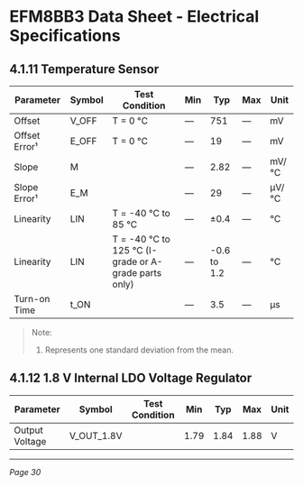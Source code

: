 # EFM8BB3 Data Sheet - Electrical Specifications

## 4.1.11 Temperature Sensor

| Parameter     | Symbol | Test Condition                          | Min  | Typ  | Max  | Unit  |
|---------------|--------|---------------------------------------|------|------|------|-------|
| Offset        | V_OFF  | T = 0 °C                             | —    | 751  | —    | mV    |
| Offset Error¹ | E_OFF  | T = 0 °C                             | —    | 19   | —    | mV    |
| Slope         | M      |                                       | —    | 2.82 | —    | mV/°C |
| Slope Error¹  | E_M    |                                       | —    | 29   | —    | µV/°C |
| Linearity     | LIN    | T = -40 °C to 85 °C                   | —    | ±0.4 | —    | °C    |
| Linearity     | LIN    | T = -40 °C to 125 °C (I-grade or A-grade parts only) | —    | -0.6 to 1.2 | — | °C    |
| Turn-on Time  | t_ON   |                                       | —    | 3.5  | —    | µs    |

> Note:
> 1. Represents one standard deviation from the mean.

## 4.1.12 1.8 V Internal LDO Voltage Regulator

| Parameter     | Symbol     | Test Condition | Min  | Typ  | Max  | Unit |
|---------------|------------|----------------|------|------|------|------|
| Output Voltage| V_OUT_1.8V |                | 1.79 | 1.84 | 1.88 | V    |

---
*Page 30*